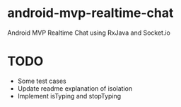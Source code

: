 # android-mvp-realtime-chat
Android MVP Realtime Chat using RxJava and Socket.io

# TODO
 - Some test cases
 - Update readme explanation of isolation
 - Implement isTyping and stopTyping